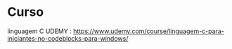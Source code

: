 # Curso
linguagem C  UDEMY :  https://www.udemy.com/course/linguagem-c-para-iniciantes-no-codeblocks-para-windows/
